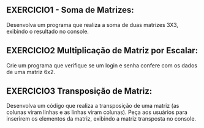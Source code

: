 ## EXERCICIO1 - Soma de Matrizes:
Desenvolva um programa que realiza a soma de duas matrizes 3X3, exibindo o resultado no console. 

## EXERCICIO2 Multiplicação de Matriz por Escalar:
Crie um programa que verifique se um login e senha confere com os dados de uma matriz 6x2.

## EXERCICIO3 Transposição de Matriz:
Desenvolva um código que realiza a transposição de uma matriz (as colunas viram linhas e as linhas viram colunas). Peça aos usuários para inserirem os elementos da matriz, exibindo a matriz transposta no console.
